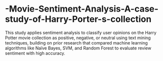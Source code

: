 # -Movie-Sentiment-Analysis-A-case-study-of-Harry-Porter-s-collection
This study applies sentiment analysis to classify user opinions on the Harry Potter movie collection as positive, negative, or neutral using text mining techniques, building on prior research that compared machine learning algorithms like Naïve Bayes, SVM, and Random Forest to evaluate review sentiment with high accuracy.
